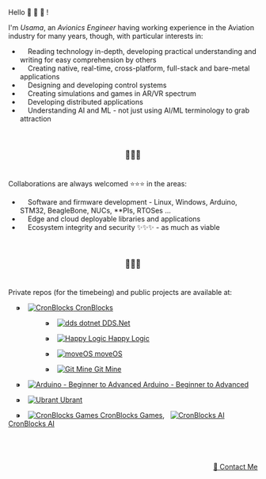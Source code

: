 Hello 👋 👋 👋 !

I'm *Usama*, an *Avionics Engineer* having working experience in the Aviation industry for many years, though, with particular interests in:

  - &nbsp; &nbsp; Reading technology in-depth, developing practical understanding and writing for easy comprehension by others
  - &nbsp; &nbsp; Creating native, real-time, cross-platform, full-stack and bare-metal applications
  - &nbsp; &nbsp; Designing and developing control systems
  - &nbsp; &nbsp; Creating simulations and games in AR/VR spectrum
  - &nbsp; &nbsp; Developing distributed applications
  - &nbsp; &nbsp; Understanding AI and ML - not just using AI/ML terminology to grab attraction


&nbsp;

<h3 align="center">💞️💞️💞️</h3>

# 

Collaborations are always welcomed :star::star::star: in the areas:
  - &nbsp; &nbsp; Software and firmware development - Linux, Windows, Arduino, STM32, BeagleBone, NUCs, \*\*PIs, RTOSes ...
  - &nbsp; &nbsp; Edge and cloud deployable libraries and applications
  - &nbsp; &nbsp; Ecosystem integrity and security ✨✨✨ - as much as viable


&nbsp;

<h3 align="center">🌱🌱🌱</h3>

# 

Private repos (for the timebeing) and public projects are available at:


<p align="left">
  
<!-- CronBlocks -->
&nbsp; &nbsp; ⁍ &nbsp;&nbsp;
<a href="https://github.com/cronblocks">
  <img src="https://avatars.githubusercontent.com/u/86520771?s=48&v=4" alt="CronBlocks" />
CronBlocks</a>
    
  <!-- DDS.Net -->
  &nbsp;&nbsp; &nbsp; &nbsp; &nbsp; &nbsp; &nbsp; &nbsp; &nbsp; &nbsp; ⁍ &nbsp;&nbsp;
  <a href="https://github.com/dds-dotnet">
    <img src="https://avatars.githubusercontent.com/u/125957062?s=24&v=4" alt="dds dotnet" />
  DDS.Net</a>
    
  <!-- HappyLogic -->
  &nbsp;&nbsp; &nbsp; &nbsp; &nbsp; &nbsp; &nbsp; &nbsp; &nbsp; &nbsp; ⁍ &nbsp;&nbsp;
  <a href="https://github.com/happylogic">
    <img src="https://avatars.githubusercontent.com/u/132655798?s=24&v=4" alt="Happy Logic" />
  Happy Logic</a>
      
  <!-- moveOS -->
  &nbsp;&nbsp; &nbsp; &nbsp; &nbsp; &nbsp; &nbsp; &nbsp; &nbsp; &nbsp; ⁍ &nbsp;&nbsp;
  <a href="https://github.com/move-os">
    <img src="https://avatars.githubusercontent.com/u/116582302?s=24&v=4" alt="moveOS" />
  moveOS</a>
    
  <!-- Git Mine -->
  &nbsp;&nbsp; &nbsp; &nbsp; &nbsp; &nbsp; &nbsp; &nbsp; &nbsp; &nbsp; ⁍ &nbsp;&nbsp;
  <a href="https://github.com/git-mine">
    <img src="https://avatars.githubusercontent.com/u/125908595?s=24&v=4" alt="Git Mine" />
  Git Mine</a>



<!-- Arduino - Beginner to Advanced -->
&nbsp; &nbsp; ⁍ &nbsp;&nbsp;
<a href="https://github.com/arduino-ba">
  <img src="https://avatars.githubusercontent.com/u/121078777?s=48&v=4" alt="Arduino - Beginner to Advanced" />
Arduino - Beginner to Advanced</a>

<!-- Ubrant -->
&nbsp; &nbsp; ⁍ &nbsp;&nbsp;
<a href="https://github.com/ubrant">
  <img src="https://avatars.githubusercontent.com/u/87671848?s=48&v=4" alt="Ubrant" />
Ubrant</a>

<!-- CronBlocks Games -->
&nbsp; &nbsp; ⁍ &nbsp;&nbsp;
<a href="https://github.com/cronblocks-games">
  <img src="https://avatars.githubusercontent.com/u/148332804?s=48&v=4" alt="CronBlocks Games" />
CronBlocks Games</a>, &nbsp; <!-- CronBlocks AI --> <a href="https://github.com/cronblocks-ai">
  <img src="https://avatars.githubusercontent.com/u/103107980?s=48&v=4" alt="CronBlocks AI" />
CronBlocks AI</a>

</p>


&nbsp;

# 
<p align="right"><a href="https://www.linkedin.com/in/usa-m">&#128231; Contact Me</a></p>
